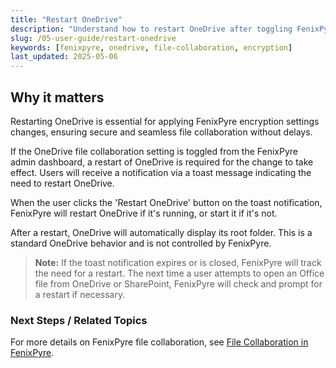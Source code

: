 ```yaml
---
title: "Restart OneDrive"
description: "Understand how to restart OneDrive after toggling FenixPyre file collaboration settings to ensure changes take effect."
slug: /05-user-guide/restart-onedrive
keywords: [fenixpyre, onedrive, file-collaboration, encryption]
last_updated: 2025-05-06
---
```


## Why it matters
Restarting OneDrive is essential for applying FenixPyre encryption settings changes, ensuring secure and seamless file collaboration without delays.

If the OneDrive file collaboration setting is toggled from the FenixPyre admin dashboard, a restart of OneDrive is required for the change to take effect. Users will receive a notification via a toast message indicating the need to restart OneDrive.

<!-- IMG:     ./media/05-user-guide/restart-onedrive/screenshot.png | Alt: Toast notification for restarting OneDrive -->

When the user clicks the 'Restart OneDrive' button on the toast notification, FenixPyre will restart OneDrive if it's running, or start it if it's not.

After a restart, OneDrive will automatically display its root folder. This is a standard OneDrive behavior and is not controlled by FenixPyre.

> **Note:** If the toast notification expires or is closed, FenixPyre will track the need for a restart. The next time a user attempts to open an Office file from OneDrive or SharePoint, FenixPyre will check and prompt for a restart if necessary.

### Next Steps / Related Topics
For more details on FenixPyre file collaboration, see [File Collaboration in FenixPyre](../file-collaboration.md).